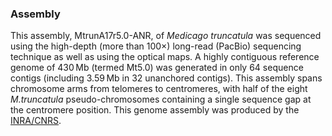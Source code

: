 ### Assembly

This assembly, MtrunA17r5.0-ANR, of *Medicago truncatula*  was sequenced using the high-depth (more than 100×) long-read (PacBio) sequencing technique as well as using the optical maps. A highly contiguous reference genome of 430 Mb (termed Mt5.0) was generated in only 64 sequence contigs (including 3.59 Mb in 32 unanchored contigs). This assembly spans chromosome arms from telomeres to centromeres, with half of the eight *M.truncatula* pseudo-chromosomes containing a single sequence gap at the centromere position. This genome assembly was produced by the [INRA/CNRS](https://www.inrae.fr/en).
